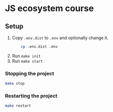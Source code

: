 # JS ecosystem course

## Setup

1. Copy `.env.dist` to `.env` and optionally change it.
    ```bash
        cp .env.dist .env
    ```
2. Run `make init`
3. Run `make start`

### Stopping the project

```bash
make stop
```

### Restarting the project

```bash
make restart
```
